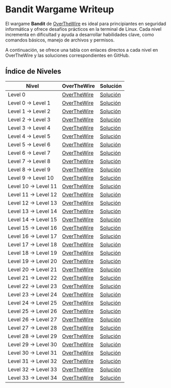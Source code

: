 # Bandit Wargame Writeup

El wargame **Bandit** de [OverTheWire](https://overthewire.org/wargames/bandit/) es ideal para principiantes en seguridad informática y ofrece desafíos prácticos en la terminal de Linux. Cada nivel incrementa en dificultad y ayuda a desarrollar habilidades clave, como comandos básicos, manejo de archivos y permisos.

A continuación, se ofrece una tabla con enlaces directos a cada nivel en OverTheWire y las soluciones correspondientes en GitHub.

## Índice de Niveles

| Nivel                  | OverTheWire                         | Solución                      |
|------------------------|-------------------------------------|-------------------------------|
| Level 0                | [OverTheWire](https://overthewire.org/wargames/bandit/bandit0.html)     | [Solución](Bandit0/README.md)            |
| Level 0 → Level 1      | [OverTheWire](https://overthewire.org/wargames/bandit/bandit1.html)     | [Solución](Bandit1/README.md)            |
| Level 1 → Level 2      | [OverTheWire](https://overthewire.org/wargames/bandit/bandit2.html)     | [Solución](Bandit2/README.md)            |
| Level 2 → Level 3      | [OverTheWire](https://overthewire.org/wargames/bandit/bandit3.html)     | [Solución](Bandit3/README.md)            |
| Level 3 → Level 4      | [OverTheWire](https://overthewire.org/wargames/bandit/bandit4.html)     | [Solución](Bandit4/README.md)            |
| Level 4 → Level 5      | [OverTheWire](https://overthewire.org/wargames/bandit/bandit5.html)     | [Solución](Bandit5/README.md)            |
| Level 5 → Level 6      | [OverTheWire](https://overthewire.org/wargames/bandit/bandit6.html)     | [Solución](Bandit6/README.md)            |
| Level 6 → Level 7      | [OverTheWire](https://overthewire.org/wargames/bandit/bandit7.html)     | [Solución](Bandit7/README.md)            |
| Level 7 → Level 8      | [OverTheWire](https://overthewire.org/wargames/bandit/bandit8.html)     | [Solución](Bandit8/README.md)            |
| Level 8 → Level 9      | [OverTheWire](https://overthewire.org/wargames/bandit/bandit9.html)     | [Solución](Bandit9/README.md)            |
| Level 9 → Level 10     | [OverTheWire](https://overthewire.org/wargames/bandit/bandit10.html)    | [Solución](Bandit10/README.md)          |
| Level 10 → Level 11    | [OverTheWire](https://overthewire.org/wargames/bandit/bandit11.html)    | [Solución](Bandit11/README.md)          |
| Level 11 → Level 12    | [OverTheWire](https://overthewire.org/wargames/bandit/bandit12.html)    | [Solución](Bandit12/README.md)          |
| Level 12 → Level 13    | [OverTheWire](https://overthewire.org/wargames/bandit/bandit13.html)    | [Solución](Bandit13/README.md)          |
| Level 13 → Level 14    | [OverTheWire](https://overthewire.org/wargames/bandit/bandit14.html)    | [Solución](Bandit14/README.md)          |
| Level 14 → Level 15    | [OverTheWire](https://overthewire.org/wargames/bandit/bandit15.html)    | [Solución](Bandit15/README.md)          |
| Level 15 → Level 16    | [OverTheWire](https://overthewire.org/wargames/bandit/bandit16.html)    | [Solución](Bandit16/README.md)          |
| Level 16 → Level 17    | [OverTheWire](https://overthewire.org/wargames/bandit/bandit17.html)    | [Solución](Bandit17/README.md)          |
| Level 17 → Level 18    | [OverTheWire](https://overthewire.org/wargames/bandit/bandit18.html)    | [Solución](Bandit18/README.md)          |
| Level 18 → Level 19    | [OverTheWire](https://overthewire.org/wargames/bandit/bandit19.html)    | [Solución](Bandit19/README.md)          |
| Level 19 → Level 20    | [OverTheWire](https://overthewire.org/wargames/bandit/bandit20.html)    | [Solución](Bandit20/README.md)          |
| Level 20 → Level 21    | [OverTheWire](https://overthewire.org/wargames/bandit/bandit21.html)    | [Solución](Bandit21/README.md)          |
| Level 21 → Level 22    | [OverTheWire](https://overthewire.org/wargames/bandit/bandit22.html)    | [Solución](Bandit22/README.md)          |
| Level 22 → Level 23    | [OverTheWire](https://overthewire.org/wargames/bandit/bandit23.html)    | [Solución](Bandit23/README.md)          |
| Level 23 → Level 24    | [OverTheWire](https://overthewire.org/wargames/bandit/bandit24.html)    | [Solución](Bandit24/README.md)          |
| Level 24 → Level 25    | [OverTheWire](https://overthewire.org/wargames/bandit/bandit25.html)    | [Solución](Bandit25/README.md)          |
| Level 25 → Level 26    | [OverTheWire](https://overthewire.org/wargames/bandit/bandit26.html)    | [Solución](Bandit26/README.md)          |
| Level 26 → Level 27    | [OverTheWire](https://overthewire.org/wargames/bandit/bandit27.html)    | [Solución](Bandit27/README.md)          |
| Level 27 → Level 28    | [OverTheWire](https://overthewire.org/wargames/bandit/bandit28.html)    | [Solución](Bandit28/README.md)          |
| Level 28 → Level 29    | [OverTheWire](https://overthewire.org/wargames/bandit/bandit29.html)    | [Solución](Bandit29/README.md)          |
| Level 29 → Level 30    | [OverTheWire](https://overthewire.org/wargames/bandit/bandit30.html)    | [Solución](Bandit30/README.md)          |
| Level 30 → Level 31    | [OverTheWire](https://overthewire.org/wargames/bandit/bandit31.html)    | [Solución](Bandit31/README.md)          |
| Level 31 → Level 32    | [OverTheWire](https://overthewire.org/wargames/bandit/bandit32.html)    | [Solución](Bandit32/README.md)          |
| Level 32 → Level 33    | [OverTheWire](https://overthewire.org/wargames/bandit/bandit33.html)    | [Solución](Bandit33/README.md)          |
| Level 33 → Level 34    | [OverTheWire](https://overthewire.org/wargames/bandit/bandit34.html)    | [Solución](Bandit34/README.md)          |

